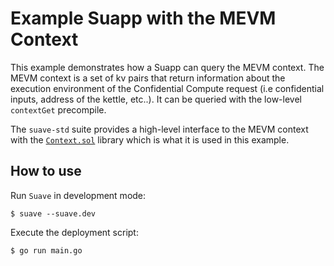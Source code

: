 # Example Suapp with the MEVM Context

This example demonstrates how a Suapp can query the MEVM context. The MEVM context is a set of kv pairs that return information about the execution environment of the Confidential Compute request (i.e confidential inputs, address of the kettle, etc..). It can be queried with the low-level `contextGet` precompile.

The `suave-std` suite provides a high-level interface to the MEVM context with the [`Context.sol`](https://github.com/flashbots/suave-std/blob/main/src/Context.sol) library which is what it is used in this example.

## How to use

Run `Suave` in development mode:

```
$ suave --suave.dev
```

Execute the deployment script:

```
$ go run main.go
```
